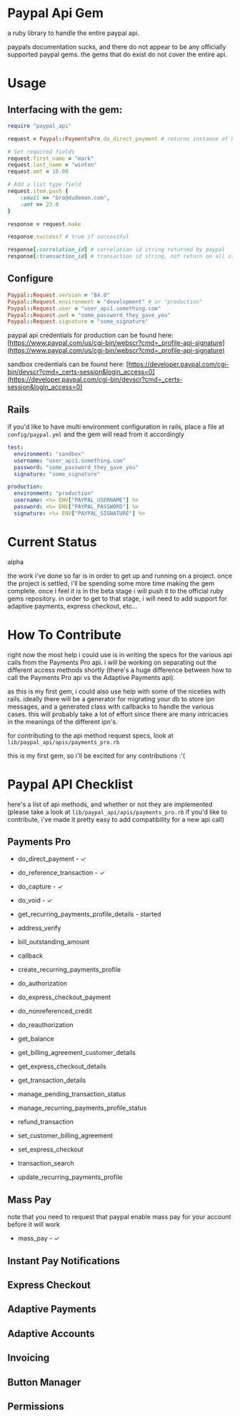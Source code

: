 # Paypal Api Gem

a ruby library to handle the entire paypal api.

paypals documentation sucks, and there do not appear to be any officially supported paypal gems.
the gems that do exist do not cover the entire api.

# Usage

## Interfacing with the gem:
```ruby
require "paypal_api"

request = Paypal::PaymentsPro.do_direct_payment # returns instance of Paypal::DoDirectPaymentRequest

# Set required fields
request.first_name = "mark"
request.last_name = "winton"
request.amt = 10.00

# Add a list type field
request.item.push {
	:email => "bro@dudeman.com",
	:amt => 23.0
}

response = request.make

response.success? # true if successful

response[:correlation_id] # correlation id string returned by paypal
response[:transaction_id] # transaction id string, not return on all calls
```

## Configure

```ruby
Paypal::Request.version = "84.0"
Paypal::Request.environment = "development" # or "production"
Paypal::Request.user = "user_api1.something.com"
Paypal::Request.pwd = "some_password_they_gave_you"
Paypal::Request.signature = "some_signature"
```

paypal api credentials for production can be found here: [https://www.paypal.com/us/cgi-bin/webscr?cmd=_profile-api-signature](https://www.paypal.com/us/cgi-bin/webscr?cmd=_profile-api-signature)

sandbox credentials can be found here: [https://developer.paypal.com/cgi-bin/devscr?cmd=_certs-session&login_access=0](https://developer.paypal.com/cgi-bin/devscr?cmd=_certs-session&login_access=0)

## Rails

if you'd like to have multi environment configuration in rails, place a file at `config/paypal.yml` and the gem will read from it accordingly

```yml
test:
  environment: "sandbox"
  username: "user_api1.something.com"
  password: "some_password_they_gave_you"
  signature: "some_signature"

production:
  environment: "production"
  username: <%= ENV["PAYPAL_USERNAME"] %>
  password: <%= ENV["PAYPAL_PASSWORD"] %>
  signature: <%= ENV["PAYPAL_SIGNATURE"] %>
```

# Current Status

alpha

the work i've done so far is in order to get up and running on a project. once the project is settled, i'll be spending
some more time making the gem complete. once i feel it is in the beta stage i will push it to the official ruby gems
repository. in order to get to that stage, i will need to add support for adaptive payments, express checkout, etc...

# How To Contribute

right now the most help i could use is in writing the specs for the various api calls from the Payments Pro api. i will be working on
separating out the different access methods shortly (there's a huge difference between how to call the Payments Pro api vs the Adaptive Payments api).

as this is my first gem, i could also use help with some of the niceties with rails. ideally there will be a generator for migrating your db
to store ipn messages, and a generated class with callbacks to handle the various cases. this will probably take a lot of effort since there
are many intricacies in the meanings of the different ipn's.

for contributing to the api method request specs, look at `lib/paypal_api/apis/payments_pro.rb`

this is my first gem, so i'll be excited for any contributions :'(

# Paypal API Checklist

here's a list of api methods, and whether or not they are implemented (please take a look at `lib/paypal_api/apis/payments_pro.rb` if you'd
like to contribute, i've made it pretty easy to add compatibility for a new api call)

## Payments Pro

* do_direct_payment - &#10003;

* do_reference_transaction - &#10003;

* do_capture - &#10003;

* do_void - &#10003;

* get_recurring_payments_profile_details - started

* address_verify

* bill_outstanding_amount

* callback

* create_recurring_payments_profile

* do_authorization

* do_express_checkout_payment

* do_nonreferenced_credit

* do_reauthorization

* get_balance

* get_billing_agreement_customer_details

* get_express_checkout_details

* get_transaction_details

* manage_pending_transaction_status

* manage_recurring_payments_profile_status

* refund_transaction

* set_customer_billing_agreement

* set_express_checkout

* transaction_search

* update_recurring_payments_profile

## Mass Pay

note that you need to request that paypal enable mass pay for your account before it will work

* mass_pay - &#10003;

## Instant Pay Notifications

## Express Checkout

## Adaptive Payments

## Adaptive Accounts

## Invoicing

## Button Manager

## Permissions
